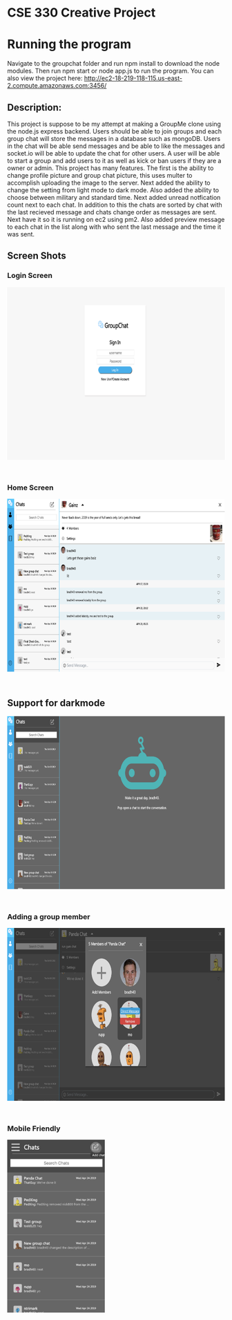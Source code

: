 # CSE 330 Creative Project #

# Running the program #
Navigate to the groupchat folder and run npm install to download the node modules. Then run npm start or node app.js to run the program. You can also view the project here: http://ec2-18-219-118-115.us-east-2.compute.amazonaws.com:3456/

## Description: ##
This project is suppose to be my attempt at making a GroupMe clone using the node.js express backend. Users should be able to join groups and each group chat will store the messages in a database such as mongoDB. Users in the chat will be able send messages and be able  to like the messages and socket.io will be able to update the chat for other users. A user will be able to start a group and add users to it as well as kick or ban users if they are a owner or admin. This project has many features. The first is the ability to change profile picture and group chat picture, this uses multer to accomplish uploading the image to the server. Next added the ability to change the setting from light mode to dark mode. Also added the ability to choose between military and standard time. Next added unread notfication count next to each chat. In addition to this the chats are sorted by chat with the last recieved message and chats change order as messages are sent. Next have it so it is running on ec2 using pm2. Also added preview message to each chat in the list along with who sent the last message and the time it was sent. 


## Screen Shots
### Login Screen
<p>
    <img align="center" src="login.png" height="400">
</p>
<br>

### Home Screen
<p>
    <img align="center" src="home.png" height="400">
</p>
<br>

## Support for darkmode
<p>
    <img align="center" src="darkMode.png" height="400">
</p>
<br>

### Adding a group member
<p>
    <img align="center" src="addGroupMember.png" height="400">
</p>
<br>

### Mobile Friendly
<p>
    <img align="center" src="mobileFriendly.png" height="400">
</p>
<br>